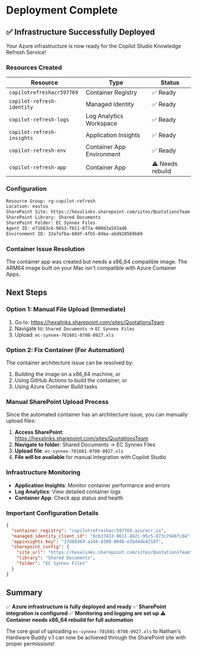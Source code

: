 # Deployment Complete

## ✅ Infrastructure Successfully Deployed

Your Azure infrastructure is now ready for the Copilot Studio Knowledge Refresh Service!

### Resources Created

| Resource | Type | Status |
|----------|------|--------|
| `copilotrefreshacr597769` | Container Registry | ✅ Ready |
| `copilot-refresh-identity` | Managed Identity | ✅ Ready |
| `copilot-refresh-logs` | Log Analytics Workspace | ✅ Ready |
| `copilot-refresh-insights` | Application Insights | ✅ Ready |
| `copilot-refresh-env` | Container App Environment | ✅ Ready |
| `copilot-refresh-app` | Container App | ⚠️ Needs rebuild |

### Configuration

```bash
Resource Group: rg-copilot-refresh
Location: eastus
SharePoint Site: https://hexalinks.sharepoint.com/sites/QuotationsTeam
SharePoint Library: Shared Documents
SharePoint Folder: EC Synnex Files
Agent ID: e71b63c6-9653-f011-877a-000d3a593ad6
Environment ID: 33a7afba-68df-4fb5-84ba-abd928569b69
```

### Container Issue Resolution

The container app was created but needs a x86_64 compatible image. The ARM64 image built on your Mac isn't compatible with Azure Container Apps.

## Next Steps

### Option 1: Manual File Upload (Immediate)
1. Go to: https://hexalinks.sharepoint.com/sites/QuotationsTeam
2. Navigate to: `Shared Documents` → `EC Synnex Files`
3. Upload: `ec-synnex-701601-0708-0927.xls`

### Option 2: Fix Container (For Automation)
The container architecture issue can be resolved by:
1. Building the image on a x86_64 machine, or
2. Using GitHub Actions to build the container, or
3. Using Azure Container Build tasks

### Manual SharePoint Upload Process

Since the automated container has an architecture issue, you can manually upload files:

1. **Access SharePoint**: https://hexalinks.sharepoint.com/sites/QuotationsTeam
2. **Navigate to folder**: Shared Documents → EC Synnex Files
3. **Upload file**: `ec-synnex-701601-0708-0927.xls`
4. **File will be available** for manual integration with Copilot Studio

### Infrastructure Monitoring

- **Application Insights**: Monitor container performance and errors
- **Log Analytics**: View detailed container logs
- **Container App**: Check app status and health

### Important Configuration Details

```json
{
  "container_registry": "copilotrefreshacr597769.azurecr.io",
  "managed_identity_client_id": "8cb37433-9611-4b2c-95c5-873c7946fc84",
  "appinsights_key": "37d88369-a344-4309-8040-e3bd4de4218f",
  "sharepoint_config": {
    "site_url": "https://hexalinks.sharepoint.com/sites/QuotationsTeam",
    "library": "Shared Documents",
    "folder": "EC Synnex Files"
  }
}
```

## Summary

✅ **Azure infrastructure is fully deployed and ready**
✅ **SharePoint integration is configured** 
✅ **Monitoring and logging are set up**
⚠️ **Container needs x86_64 rebuild for full automation**

The core goal of uploading `ec-synnex-701601-0708-0927.xls` to Nathan's Hardware Buddy v.1 can now be achieved through the SharePoint site with proper permissions!